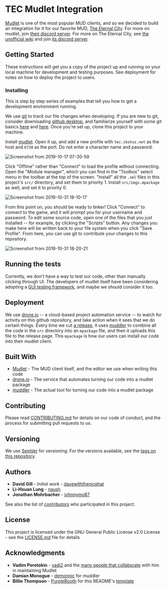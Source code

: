 # TEC Mudlet Integration

[Mudlet](https://www.mudlet.org/) is one of the most popular MUD clients, and so we decided to build an integration for it for our favorite MUD, [The Eternal City](https://www.skotos.net/games/eternal-city/). For more on mudlet, join [their discord server](https://discord.gg/kuYvMQ9). For more on The Eternal City, see [the unofficial wiki](http://eternal-city.wikidot.com/) and join [its discord server](https://discord.gg/fevBA8j).

## Getting Started

These instructions will get you a copy of the project up and running on your local machine for development and testing purposes. See deployment for notes on how to deploy the project to users.

### Installing

This is step by step series of examples that tell you how to get a development environment running.

We use [git](https://hackernoon.com/understanding-git-fcffd87c15a3) to track our file changes when developing. If you are new to git, consider downloading [github desktop](https://desktop.github.com/), and familiarize yourself with some git basics [here](https://hackernoon.com/understanding-git-fcffd87c15a3) and [here](https://hackernoon.com/understanding-git-2-81feb12b8b26). Once you're set up, clone this project to your machine.

Install [mudlet](https://www.mudlet.org/download/). Open it up, and add a new profile with `tec.skotos.net` as the host and `6730` as the port. Do not enter a character name and password.

![Screenshot from 2019-10-17 07-30-59](https://user-images.githubusercontent.com/3466499/67005268-38d67580-f0b0-11e9-9660-70ecffb995b7.png)

Click "Offline" rather than "Connect" to load the profile without connecting. Open the "Module manager", which you can find in the "Toolbox" select menu in the toolbar at the top of the screen. "Install" all the `.xml` files in this project's `src/` directory, and set them to priority 1. Install `src/imgs.mpackage` as well, and set it to priority 0.

![Screenshot from 2019-10-31 18-10-17](https://user-images.githubusercontent.com/3466499/67989620-c619de00-fc09-11e9-849f-df91d68e8c6f.png)

From this point on, you should be ready to tinker! Click "Connect" to connect to the game, and it will prompt you for your username and password. To edit some source code, open one of the files that you just installed -- for example, by clicking the "Scripts" button. Any changes you make here will be written back to your file system when you click "Save Profile". From here, you can use git to contribute your changes to this repository.

![Screenshot from 2019-10-31 18-20-21](https://user-images.githubusercontent.com/3466499/67990077-2b220380-fc0b-11e9-913d-79bee6ecc008.png)

## Running the tests

Currently, we don't have a way to test our code, other than manually clicking through UI. The developers of mudlet itself have been considering adopting a [GUI testing framework](https://www.froglogic.com/squish/), and maybe we should consider it too.

## Deployment

We use [drone.io](https://drone.io) -- a cloud-based project automation service -- to watch for activity on this github repository, and take action when it sees that we do certain things. Every time we cut [a release](https://github.com/TheEternalCitizens/mudlet-integration/releases), it uses [muddler](https://github.com/demonnic/muddler) to combine all the code in the `src` directory into an `mpackage` file, and then it uploads this file to the release page. This `mpackage` is how our users can install our code into their mudlet client.

## Built With

* [Mudlet](https://github.com/mudlet/mudlet) - The MUD client itself, and the editor we use when writing this code
* [drone.io](https://drone.io) - The service that automates turning our code into a mudlet package
* [muddler](https://github.com/demonnic/muddler) - The actual tool for turning our code into a mudlet package

## Contributing

Please read [CONTRIBUTING.md](https://github.com/TheEternalCitizens/mudlet-integration/blob/master/CONTRIBUTING.md) for details on our code of conduct, and the process for submitting pull requests to us.

## Versioning

We use [SemVer](http://semver.org/) for versioning. For the versions available, see the [tags on this repository](https://github.com/TheEternalCitizens/mudlet-integration/tags).

## Authors

* **David Gill** - *Initial work* - [davewiththenicehat](https://github.com/davewiththenicehat)
* **Li-Hsuan Lung** - [naush](https://github.com/naush)
* **Jonathan Mohrbacher** - [johnnymo87](https://github.com/johnnymo87)

See also the list of [contributors](https://github.com/TheEternalCitizens/mudlet-integration/contributors) who participated in this project.

## License

This project is licensed under the GNU General Public License v2.0 License - see the [LICENSE.md](https://github.com/TheEternalCitizens/mudlet-integration/blob/master/LICENSE.md) file for details

## Acknowledgments

* **Vadim Peretokin** - [vadi2](https://github.com/vadi2) and the [many people that collaborate](https://github.com/Mudlet/Mudlet/contributors) with him in maintaining Mudlet
* **Damian Monogue** - [demonnic](https://github.com/demonnic) for muddler
* **Billie Thompson** - [PurpleBooth](https://github.com/PurpleBooth) for this README's [template](https://gist.github.com/PurpleBooth/109311bb0361f32d87a2)
